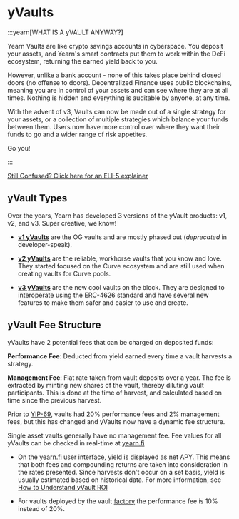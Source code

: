 # yVaults

:::yearn[WHAT IS A yVAULT ANYWAY?]

Yearn Vaults are like crypto savings accounts in cyberspace. You deposit your assets, and Yearn's smart contracts put them to work within the DeFi ecosystem, returning the earned yield back to you.

However, unlike a bank account - none of this takes place behind closed doors (no offense to doors). Decentralized Finance uses public blockchains, meaning you are in control of your assets and can see where they are at all times. Nothing is hidden and everything is auditable by anyone, at any time.

With the advent of v3, Vaults can now be made out of a single strategy for your assets, or a collection of multiple strategies which balance your funds between them. Users now have more control over where they want their funds to go and a wider range of risk appetites.

Go you!

:::

<PrettyLink>[Still Confused? Click here for an ELI-5 explainer](yvaults-faq#yvaults-eli-5)</PrettyLink>

## yVault Types

Over the years, Yearn has developed 3 versions of the yVault products: v1, v2, and v3. Super creative, we know!

- [**v1 yVaults**](../../../developers/v1/introduction) are the OG vaults and are mostly phased out (*deprecated* in developer-speak).

- [**v2 yVaults**](./v2) are the reliable, workhorse vaults that you know and love. They started focused on the Curve ecosystem and are still used when creating vaults for Curve pools.

- [**v3 yVaults**](./v3) are the new cool vaults on the block. They are designed to interoperate using the ERC-4626 standard and have several new features to make them safer and easier to use and create.

## yVault Fee Structure

yVaults have 2 potential fees that can be charged on deposited funds:

**Performance Fee**: Deducted from yield earned every time a vault harvests a strategy.

**Management Fee**: Flat rate taken from vault deposits over a year. The fee is extracted by minting new shares of the vault, thereby diluting vault participants. This is done at the time of harvest, and calculated based on time since the previous harvest.

Prior to [YIP-69](https://gov.yearn.fi/t/yip-69-reduce-and-cap-fees-through-yrates/12588), vaults had 20% performance fees and 2% management fees, but this has changed and yVaults now have a dynamic fee structure.

Single asset vaults generally have no management fee. Fee values for all yVaults can be checked in real-time at [yearn.fi](https://yearn.fi/)

- On the [yearn.fi](https://yearn.fi/) user interface, yield is displayed as net APY. This means that both fees and compounding returns are taken into consideration in the rates presented. Since harvests don't occur on a set basis, yield is usually estimated based on historical data. For more information, see [How to Understand yVault ROI](../../guides/how-apy-works)

- For vaults deployed by the vault [factory](/developers/v2/vault-factory) the performance fee is 10% instead of 20%.
